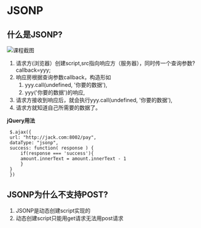 # JSONP

## 什么是JSONP?

![课程截图](https://i.loli.net/2018/01/07/5a52204573630.png)

1. 请求方(浏览器）创建script,src指向响应方（服务器），同时传一个查询参数?callback=yyy;
2. 响应房根据查询参数callback，构造形如
   1. yyy.call(undefined, '你要的数据'),
   2. yyy('你要的数据')的响应,
3. 请求方接收到响应后，就会执行yyy.call(undefined, '你要的数据'), 
4. 请求方就知道自己所需要的数据了。

**jQuery用法**

```
 $.ajax({
 url: "http://jack.com:8002/pay",
 dataType: "jsonp",
 success: function( response ) {
     if(response === 'success'){
     amount.innerText = amount.innerText - 1
     }
 }
 })
```

## JSONP为什么不支持POST?

1. JSONP是动态创建script实现的
2. 动态创建script只能用get请求无法用post请求